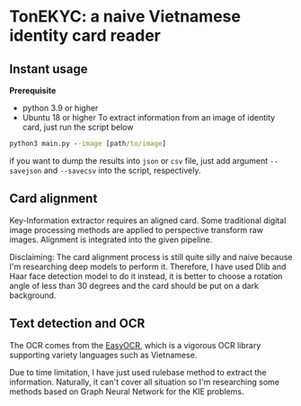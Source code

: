 # TonEKYC: a naive Vietnamese identity card reader 

## Instant usage
**Prerequisite**
* python 3.9 or higher
* Ubuntu 18 or higher
To extract information from an image of identity card, just run the script below
```bat
python3 main.py --image [path/to/image] 
```
if you want to dump the results into ```json``` or ```csv``` file, just add argument ```--savejson``` and ```--savecsv``` into the script, respectively.

## Card alignment
Key-Information extractor requires an aligned card. Some traditional digital image processing methods are applied to perspective transform raw images. Alignment is integrated into the given pipeline.

Disclaiming: The card alignment process is still quite silly and naive because I'm researching deep models to perform it. Therefore, I have used Dlib and Haar face detection model to do it instead, it is better to choose a rotation angle of less than 30 degrees and the card should be put on a dark background.

## Text detection and OCR
The OCR comes from the [EasyOCR](https://github.com/JaidedAI/EasyOCR), which is a vigorous OCR library supporting variety languages such as Vietnamese.  

Due to time limitation, I have just used rulebase method to extract the information. Naturally, it can't cover all situation so I'm researching some methods based on Graph Neural Network for the KIE problems.
